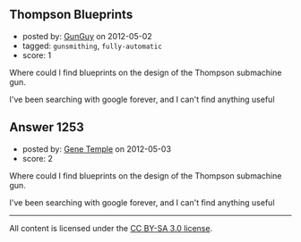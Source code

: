 ## Thompson Blueprints

- posted by: [GunGuy](https://stackexchange.com/users/-1/529-gunguy) on 2012-05-02
- tagged: `gunsmithing`, `fully-automatic`
- score: 1

Where could I find blueprints on the design of the Thompson submachine gun.
<p>
I've been searching with google forever, and I can't find anything useful
</p>


## Answer 1253

- posted by: [Gene Temple](https://stackexchange.com/users/-1/254-gene-temple) on 2012-05-03
- score: 2

Where could I find blueprints on the design of the Thompson submachine gun.
<p>
I've been searching with google forever, and I can't find anything useful
</p>



---

All content is licensed under the [CC BY-SA 3.0 license](https://creativecommons.org/licenses/by-sa/3.0/).
